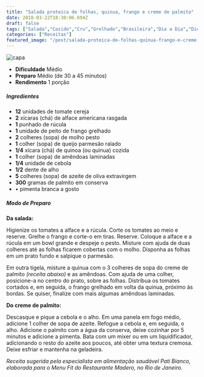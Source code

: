 ```yaml
---
title: "Salada proteica de folhas, quinua, frango e creme de palmito"
date: 2018-03-22T18:30:06.694Z
draft: false
tags: ["Salada","Cozido","Cru","Grelhado","Brasileira","Dia a Dia","Dietas à base de proteínas","Pratos leves - Saladas","Receitas","Receitas de Restaurantes","Receitas sem glúten","Receitas simples e fáceis"]
categories: ["Receitas"]
featured_image: "/post/salada-proteica-de-folhas-quinua-frango-e-creme-de-palmito.9fad3938.jpg"
---
```


![capa](/post/salada-proteica-de-folhas-quinua-frango-e-creme-de-palmito.9fad3938.jpg)

*   **Dificuldade** Médio
*   **Preparo** Médio (de 30 a 45 minutos)
*   **Rendimento** 1 porção

##### Ingredientes

*   **12** unidades de tomate cereja
*   **2** xícaras (chá) de alface americana rasgada
*   **1** punhado de rúcula
*   **1** unidade de peito de frango grelhado
*   **2** colheres (sopa) de molho pesto
*   **1** colher (sopa) de queijo parmesão ralado
*   **1/4** xícara (chá) de quinoa (ou quinua) cozida
*   **1** colher (sopa) de amêndoas laminadas
*   **1/4** unidade de cebola
*   **1/2** dente de alho
*   **5** colheres (sopa) de azeite de oliva extravirgem
*   **300** gramas de palmito em conserva
*   • pimenta branca a gosto

##### Modo de Preparo

**Da salada:**

Higienize os tomates a alface e a rúcula. Corte os tomates ao meio e reserve. Grelhe o frango e corte-o em tiras. Reserve. Coloque a alface e a rúcula em um bowl grande e despeje o pesto. Misture com ajuda de duas colheres até as folhas ficarem cobertas com o molho. Disponha as folhas em um prato fundo e salpique o parmesão.

Em outra tigela, misture a quinua com o 3 colheres de sopa do creme de palmito _(receita abaixo)_ e as amêndoas. Com ajuda de uma colher, posicione-a no centro do prato, sobre as folhas. Distribua os tomates cortados e, em seguida, o frango grelhado em volta da quinua, próximo às bordas. Se quiser, finalize com mais algumas amêndoas laminadas.

**Do creme de palmito:**

Descasque e pique a cebola e o alho. Em uma panela em fogo médio, adicione 1 colher de sopa de azeite. Refogue a cebola e, em seguida, o alho. Adicione o palmito com a água da conserva, deixe cozinhar por 5 minutos e adicione a pimenta. Bata com um mixer ou em um liquidificador, adicionando o resto do azeite aos poucos, até obter uma textura cremosa. Deixe esfriar e mantenha na geladeira.

_Receita sugerida pela especialista em alimentação saudável Pati Bianco, elaborada para o Menu Fit do Restaurante Madero, no Rio de Janeiro._
